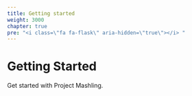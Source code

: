 ```yaml
---
title: Getting started
weight: 3000
chapter: true
pre: "<i class=\"fa fa-flask\" aria-hidden=\"true\"></i> "
---
```


# Getting Started

Get started with Project Mashling.